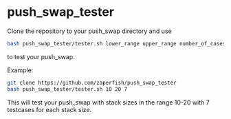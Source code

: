 # push_swap_tester

Clone the repository to your push_swap directory and use

```bash
bash push_swap_tester/tester.sh lower_range upper_range number_of_cases
```

to test your push_swap.

Example:

```bash
git clone https://github.com/zaperfish/push_swap_tester
bash push_swap_tester/tester.sh 10 20 7
```
This will test your push_swap with stack sizes in the range 10-20 with 7 testcases for each stack size.
